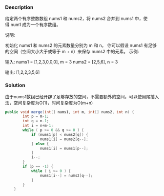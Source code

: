 ### Description
给定两个有序整数数组 nums1 和 nums2，将 nums2 合并到 nums1 中，使得 num1 成为一个有序数组。

说明:

初始化 nums1 和 nums2 的元素数量分别为 m 和 n。
你可以假设 nums1 有足够的空间（空间大小大于或等于 m + n）来保存 nums2 中的元素。
示例:

输入:
nums1 = [1,2,3,0,0,0], m = 3
nums2 = [2,5,6],       n = 3

输出: [1,2,2,3,5,6]

### Solution
由于nums1数组已经开辟了足够存放的空间，不需要额外的空间，可以使用尾插入法，空间复杂度为O(1)，时间复杂度为O(m+n)

```java
public void merge(int[] nums1, int m, int[] nums2, int n) {
        int p = m-1;
        int q = n-1;
        int i = n+m-1;
        while ( p >= 0 && q >= 0 ) {
            if (nums1[p] < nums2[q]) {
                nums1[i] = nums2[q--];
            } else {
                nums1[i] = nums1[p--];
            }
            i--;
        }
        if (p == -1) {
            while ( i >= 0 ) {
                nums1[i--] = nums2[q--];
            }
        }
    }
```